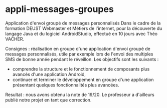 # appli-messages-groupes
Application d'envoi groupé de messages personnalisés
Dans le cadre de la formation DEUST Webmaster et Métiers de l'internet, pour la découverte du langage Java et du logiciel AndroidStudio, effectué en 10 jours avec Théo VACHER.

Consignes : réalisation en groupe d'une application d'envoi groupé de messages personnalisés, utile par exemple lors de l'envoi des multiples SMS de bonne année pendant le réveillon. Les objectifs sont les suivants :
- comprendre la structure et le fonctionnement de composants plus avancés d'une application Android,
- continuer et terminer le développement en groupe d'une application présentant quelques fonctionnalités plus avancées.

Resultat : nous avons obtenu la note de 19/20. Le professeur a d'ailleurs publié notre projet en tant que correction.
